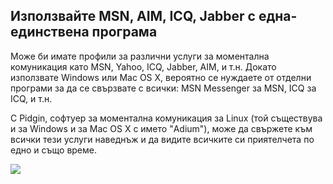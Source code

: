 <?php require("../../entete.php"); ?> <?php require("../../base.php"); ?>

<div id="corps">

<h2>Използвайте MSN, AIM, ICQ, Jabber с една-единствена програма</h2>

<p>Може би имате профили за различни услуги за моментална комуникация като MSN, Yahoo, ICQ, Jabber, AIM, и т.н. Докато използвате Windows или Mac OS X, 
вероятно се нуждаете от отделни програми за да се свързвате с всички: MSN 
Messenger за MSN, ICQ за ICQ, и т.н.</p>

<p>С Pidgin, софтуер за моментална комуникация за Linux (той съществува и за Windows и за Mac OS X с името "Adium"), може да свържете към всички тези услуги наведнъж и да видите всичките си приятелчета по едно и също време.</p>

<img src="Images/gaim_im_services.png" />

</div>  
